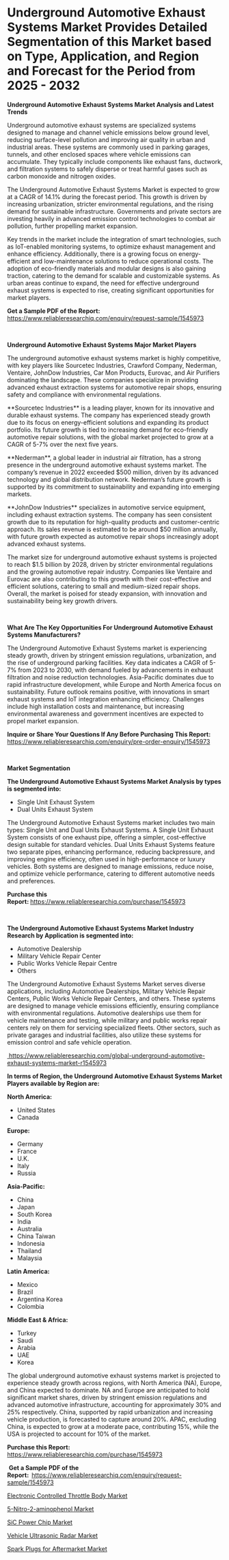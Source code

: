 <p><h1>Underground Automotive Exhaust Systems Market Provides Detailed Segmentation of this Market based on Type, Application, and Region and Forecast for the Period from 2025 - 2032</h1></p><p><strong>Underground Automotive Exhaust Systems Market Analysis and Latest Trends</strong></p>
<p><p>Underground automotive exhaust systems are specialized systems designed to manage and channel vehicle emissions below ground level, reducing surface-level pollution and improving air quality in urban and industrial areas. These systems are commonly used in parking garages, tunnels, and other enclosed spaces where vehicle emissions can accumulate. They typically include components like exhaust fans, ductwork, and filtration systems to safely disperse or treat harmful gases such as carbon monoxide and nitrogen oxides.</p><p>The Underground Automotive Exhaust Systems Market is expected to grow at a CAGR of 14.1% during the forecast period. This growth is driven by increasing urbanization, stricter environmental regulations, and the rising demand for sustainable infrastructure. Governments and private sectors are investing heavily in advanced emission control technologies to combat air pollution, further propelling market expansion.</p><p>Key trends in the market include the integration of smart technologies, such as IoT-enabled monitoring systems, to optimize exhaust management and enhance efficiency. Additionally, there is a growing focus on energy-efficient and low-maintenance solutions to reduce operational costs. The adoption of eco-friendly materials and modular designs is also gaining traction, catering to the demand for scalable and customizable systems. As urban areas continue to expand, the need for effective underground exhaust systems is expected to rise, creating significant opportunities for market players.</p></p>
<p><strong>Get a Sample PDF of the Report:&nbsp;</strong> <a href="https://www.reliableresearchiq.com/enquiry/request-sample/1545973?utm_campaign=1141&utm_medium=2&utm_source=Github&utm_content=ia&utm_term=23012025&utm_id=underground-automotive-exhaust-systems">https://www.reliableresearchiq.com/enquiry/request-sample/1545973</a></p>
<p>&nbsp;</p>
<p><strong>Underground Automotive Exhaust Systems Major Market Players</strong></p>
<p><p>The underground automotive exhaust systems market is highly competitive, with key players like Sourcetec Industries, Crawford Company, Nederman, Ventaire, JohnDow Industries, Car Mon Products, Eurovac, and Air Purifiers dominating the landscape. These companies specialize in providing advanced exhaust extraction systems for automotive repair shops, ensuring safety and compliance with environmental regulations.</p><p>**Sourcetec Industries** is a leading player, known for its innovative and durable exhaust systems. The company has experienced steady growth due to its focus on energy-efficient solutions and expanding its product portfolio. Its future growth is tied to increasing demand for eco-friendly automotive repair solutions, with the global market projected to grow at a CAGR of 5-7% over the next five years.</p><p>**Nederman**, a global leader in industrial air filtration, has a strong presence in the underground automotive exhaust systems market. The company’s revenue in 2022 exceeded $500 million, driven by its advanced technology and global distribution network. Nederman’s future growth is supported by its commitment to sustainability and expanding into emerging markets.</p><p>**JohnDow Industries** specializes in automotive service equipment, including exhaust extraction systems. The company has seen consistent growth due to its reputation for high-quality products and customer-centric approach. Its sales revenue is estimated to be around $50 million annually, with future growth expected as automotive repair shops increasingly adopt advanced exhaust systems.</p><p>The market size for underground automotive exhaust systems is projected to reach $1.5 billion by 2028, driven by stricter environmental regulations and the growing automotive repair industry. Companies like Ventaire and Eurovac are also contributing to this growth with their cost-effective and efficient solutions, catering to small and medium-sized repair shops. Overall, the market is poised for steady expansion, with innovation and sustainability being key growth drivers.</p></p>
<p>&nbsp;</p>
<p><strong>What Are The Key Opportunities For Underground Automotive Exhaust Systems Manufacturers?</strong></p>
<p><p>The Underground Automotive Exhaust Systems market is experiencing steady growth, driven by stringent emission regulations, urbanization, and the rise of underground parking facilities. Key data indicates a CAGR of 5-7% from 2023 to 2030, with demand fueled by advancements in exhaust filtration and noise reduction technologies. Asia-Pacific dominates due to rapid infrastructure development, while Europe and North America focus on sustainability. Future outlook remains positive, with innovations in smart exhaust systems and IoT integration enhancing efficiency. Challenges include high installation costs and maintenance, but increasing environmental awareness and government incentives are expected to propel market expansion.</p></p>
<p><strong>Inquire or Share Your Questions If Any Before Purchasing This Report:</strong> <a href="https://www.reliableresearchiq.com/enquiry/pre-order-enquiry/1545973?utm_campaign=1141&utm_medium=2&utm_source=Github&utm_content=ia&utm_term=23012025&utm_id=underground-automotive-exhaust-systems">https://www.reliableresearchiq.com/enquiry/pre-order-enquiry/1545973</a></p>
<p>&nbsp;</p>
<p><strong>Market Segmentation</strong></p>
<p><strong>The Underground Automotive Exhaust Systems Market Analysis by types is segmented into:</strong></p>
<p><ul><li>Single Unit Exhaust System</li><li>Dual Units Exhaust System</li></ul></p>
<p><p>The Underground Automotive Exhaust Systems market includes two main types: Single Unit and Dual Units Exhaust Systems. A Single Unit Exhaust System consists of one exhaust pipe, offering a simpler, cost-effective design suitable for standard vehicles. Dual Units Exhaust Systems feature two separate pipes, enhancing performance, reducing backpressure, and improving engine efficiency, often used in high-performance or luxury vehicles. Both systems are designed to manage emissions, reduce noise, and optimize vehicle performance, catering to different automotive needs and preferences.</p></p>
<p><strong>Purchase this Report:&nbsp;</strong><a href="https://www.reliableresearchiq.com/purchase/1545973?utm_campaign=1141&utm_medium=2&utm_source=Github&utm_content=ia&utm_term=23012025&utm_id=underground-automotive-exhaust-systems">https://www.reliableresearchiq.com/purchase/1545973</a></p>
<p>&nbsp;</p>
<p><strong>The Underground Automotive Exhaust Systems Market Industry Research by Application is segmented into:</strong></p>
<p><ul><li>Automotive Dealership</li><li>Military Vehicle Repair Center</li><li>Public Works Vehicle Repair Centre</li><li>Others</li></ul></p>
<p><p>The Underground Automotive Exhaust Systems Market serves diverse applications, including Automotive Dealerships, Military Vehicle Repair Centers, Public Works Vehicle Repair Centers, and others. These systems are designed to manage vehicle emissions efficiently, ensuring compliance with environmental regulations. Automotive dealerships use them for vehicle maintenance and testing, while military and public works repair centers rely on them for servicing specialized fleets. Other sectors, such as private garages and industrial facilities, also utilize these systems for emission control and safe vehicle operation.</p></p>
<p><a href="https://www.reliableresearchiq.com/global-underground-automotive-exhaust-systems-market-r1545973?utm_campaign=1141&utm_medium=2&utm_source=Github&utm_content=ia&utm_term=23012025&utm_id=underground-automotive-exhaust-systems">&nbsp;https://www.reliableresearchiq.com/global-underground-automotive-exhaust-systems-market-r1545973</a></p>
<p><strong>In terms of Region, the Underground Automotive Exhaust Systems Market Players available by Region are:</strong></p>
<p>
    <p> <strong> North America: </strong>
        <ul>
            <li>United States</li>
            <li>Canada</li>
        </ul>
        </p> 
    <p> <strong> Europe: </strong>
        <ul>
            <li>Germany</li>
            <li>France</li>
            <li>U.K.</li>
            <li>Italy</li>
            <li>Russia</li>
        </ul>
        </p> 
    <p> <strong> Asia-Pacific: </strong>
        <ul>
            <li>China</li>
            <li>Japan</li>
            <li>South Korea</li>
            <li>India</li>
            <li>Australia</li>
            <li>China Taiwan</li>
            <li>Indonesia</li>
            <li>Thailand</li>
            <li>Malaysia</li>
        </ul>
        </p> 
    <p> <strong> Latin America: </strong>
        <ul>
            <li>Mexico</li>
            <li>Brazil</li>
            <li>Argentina Korea</li>
            <li>Colombia</li>
        </ul>
        </p> 
    <p> <strong> Middle East & Africa: </strong>
        <ul>
            <li>Turkey</li>
            <li>Saudi</li>
            <li>Arabia</li>
            <li>UAE</li>
            <li>Korea</li>
        </ul>
    </p>
    </p>
<p><p>The global underground automotive exhaust systems market is projected to experience steady growth across regions, with North America (NA), Europe, and China expected to dominate. NA and Europe are anticipated to hold significant market shares, driven by stringent emission regulations and advanced automotive infrastructure, accounting for approximately 30% and 25% respectively. China, supported by rapid urbanization and increasing vehicle production, is forecasted to capture around 20%. APAC, excluding China, is expected to grow at a moderate pace, contributing 15%, while the USA is projected to account for 10% of the market.</p></p>
<p><strong>Purchase this Report: </strong><a href="https://www.reliableresearchiq.com/purchase/1545973?utm_campaign=1141&utm_medium=2&utm_source=Github&utm_content=ia&utm_term=23012025&utm_id=underground-automotive-exhaust-systems">https://www.reliableresearchiq.com/purchase/1545973</a></p>
<p>&nbsp;<strong>Get a Sample PDF of the Report:&nbsp;&nbsp;</strong><a href="https://www.reliableresearchiq.com/enquiry/request-sample/1545973?utm_campaign=1141&utm_medium=2&utm_source=Github&utm_content=ia&utm_term=23012025&utm_id=underground-automotive-exhaust-systems">https://www.reliableresearchiq.com/enquiry/request-sample/1545973</a></p>
<p><strong></strong></p>
<p><p><a href="https://github.com/juniordelafrance/Market-Research-Report-List-5/blob/main/electronic-controlled-throttle-body-market.md?utm_campaign=1141&utm_medium=2&utm_source=Github&utm_content=ia&utm_term=23012025&utm_id=underground-automotive-exhaust-systems">Electronic Controlled Throttle Body Market</a></p><p><a href="https://www.linkedin.com/pulse/5-nitro-2-aminophenol-market-outlook-from-2025-2032-size-share-vz3tf?utm_campaign=1141&utm_medium=2&utm_source=Github&utm_content=ia&utm_term=23012025&utm_id=underground-automotive-exhaust-systems">5-Nitro-2-aminophenol Market</a></p><p><a href="https://www.linkedin.com/pulse/sic-power-chip-market-outlook-current-assessment-future-projections-0ukuf?utm_campaign=1141&utm_medium=2&utm_source=Github&utm_content=ia&utm_term=23012025&utm_id=underground-automotive-exhaust-systems">SiC Power Chip Market</a></p><p><a href="https://www.linkedin.com/pulse/vehicle-ultrasonic-radar-market-spectrum-usage-patterns-sector-xh7nf?utm_campaign=1141&utm_medium=2&utm_source=Github&utm_content=ia&utm_term=23012025&utm_id=underground-automotive-exhaust-systems">Vehicle Ultrasonic Radar Market</a></p><p><a href="https://github.com/boisetwa16/Market-Research-Report-List-1/blob/main/spark-plugs-for-aftermarket-market.md?utm_campaign=1141&utm_medium=2&utm_source=Github&utm_content=ia&utm_term=23012025&utm_id=underground-automotive-exhaust-systems">Spark Plugs for Aftermarket Market</a></p></p>
